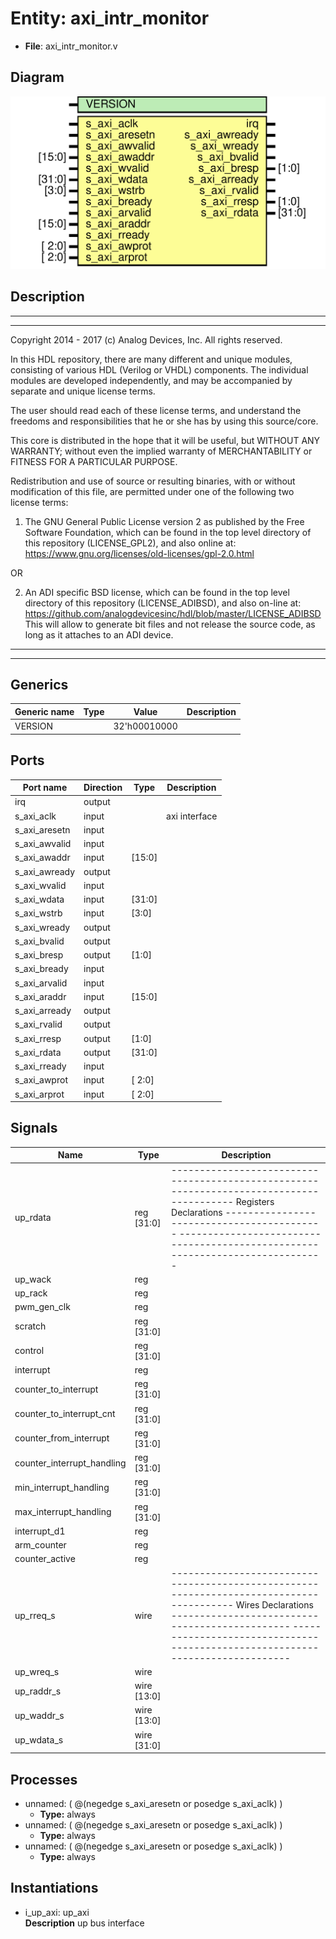 # Entity: axi_intr_monitor

- **File**: axi_intr_monitor.v
## Diagram

![Diagram](axi_intr_monitor.svg "Diagram")
## Description

 ***************************************************************************
 ***************************************************************************
 Copyright 2014 - 2017 (c) Analog Devices, Inc. All rights reserved.

 In this HDL repository, there are many different and unique modules, consisting
 of various HDL (Verilog or VHDL) components. The individual modules are
 developed independently, and may be accompanied by separate and unique license
 terms.

 The user should read each of these license terms, and understand the
 freedoms and responsibilities that he or she has by using this source/core.

 This core is distributed in the hope that it will be useful, but WITHOUT ANY
 WARRANTY; without even the implied warranty of MERCHANTABILITY or FITNESS FOR
 A PARTICULAR PURPOSE.

 Redistribution and use of source or resulting binaries, with or without modification
 of this file, are permitted under one of the following two license terms:

   1. The GNU General Public License version 2 as published by the
      Free Software Foundation, which can be found in the top level directory
      of this repository (LICENSE_GPL2), and also online at:
      <https://www.gnu.org/licenses/old-licenses/gpl-2.0.html>

 OR

   2. An ADI specific BSD license, which can be found in the top level directory
      of this repository (LICENSE_ADIBSD), and also on-line at:
      https://github.com/analogdevicesinc/hdl/blob/master/LICENSE_ADIBSD
      This will allow to generate bit files and not release the source code,
      as long as it attaches to an ADI device.

 ***************************************************************************
 ***************************************************************************

## Generics

| Generic name | Type | Value        | Description |
| ------------ | ---- | ------------ | ----------- |
| VERSION      |      | 32'h00010000 |             |
## Ports

| Port name     | Direction | Type   | Description    |
| ------------- | --------- | ------ | -------------- |
| irq           | output    |        |                |
| s_axi_aclk    | input     |        |  axi interface |
| s_axi_aresetn | input     |        |                |
| s_axi_awvalid | input     |        |                |
| s_axi_awaddr  | input     | [15:0] |                |
| s_axi_awready | output    |        |                |
| s_axi_wvalid  | input     |        |                |
| s_axi_wdata   | input     | [31:0] |                |
| s_axi_wstrb   | input     | [3:0]  |                |
| s_axi_wready  | output    |        |                |
| s_axi_bvalid  | output    |        |                |
| s_axi_bresp   | output    | [1:0]  |                |
| s_axi_bready  | input     |        |                |
| s_axi_arvalid | input     |        |                |
| s_axi_araddr  | input     | [15:0] |                |
| s_axi_arready | output    |        |                |
| s_axi_rvalid  | output    |        |                |
| s_axi_rresp   | output    | [1:0]  |                |
| s_axi_rdata   | output    | [31:0] |                |
| s_axi_rready  | input     |        |                |
| s_axi_awprot  | input     | [ 2:0] |                |
| s_axi_arprot  | input     | [ 2:0] |                |
## Signals

| Name                       | Type           | Description                                                                                                                                                                                                                                   |
| -------------------------- | -------------- | --------------------------------------------------------------------------------------------------------------------------------------------------------------------------------------------------------------------------------------------- |
| up_rdata                   | reg     [31:0] | ------------------------------------------------------------------------------ ----------- Registers Declarations ------------------------------------------- ------------------------------------------------------------------------------  |
| up_wack                    | reg            |                                                                                                                                                                                                                                               |
| up_rack                    | reg            |                                                                                                                                                                                                                                               |
| pwm_gen_clk                | reg            |                                                                                                                                                                                                                                               |
| scratch                    | reg     [31:0] |                                                                                                                                                                                                                                               |
| control                    | reg     [31:0] |                                                                                                                                                                                                                                               |
| interrupt                  | reg            |                                                                                                                                                                                                                                               |
| counter_to_interrupt       | reg     [31:0] |                                                                                                                                                                                                                                               |
| counter_to_interrupt_cnt   | reg     [31:0] |                                                                                                                                                                                                                                               |
| counter_from_interrupt     | reg     [31:0] |                                                                                                                                                                                                                                               |
| counter_interrupt_handling | reg     [31:0] |                                                                                                                                                                                                                                               |
| min_interrupt_handling     | reg     [31:0] |                                                                                                                                                                                                                                               |
| max_interrupt_handling     | reg     [31:0] |                                                                                                                                                                                                                                               |
| interrupt_d1               | reg            |                                                                                                                                                                                                                                               |
| arm_counter                | reg            |                                                                                                                                                                                                                                               |
| counter_active             | reg            |                                                                                                                                                                                                                                               |
| up_rreq_s                  | wire           | ------------------------------------------------------------------------------ ----------- Wires Declarations ----------------------------------------------- ------------------------------------------------------------------------------  |
| up_wreq_s                  | wire           |                                                                                                                                                                                                                                               |
| up_raddr_s                 | wire [13:0]    |                                                                                                                                                                                                                                               |
| up_waddr_s                 | wire [13:0]    |                                                                                                                                                                                                                                               |
| up_wdata_s                 | wire [31:0]    |                                                                                                                                                                                                                                               |
## Processes
- unnamed: ( @(negedge s_axi_aresetn or posedge s_axi_aclk) )
  - **Type:** always
- unnamed: ( @(negedge s_axi_aresetn or posedge s_axi_aclk) )
  - **Type:** always
- unnamed: ( @(negedge s_axi_aresetn or posedge s_axi_aclk) )
  - **Type:** always
## Instantiations

- i_up_axi: up_axi
</br>**Description**
 up bus interface

